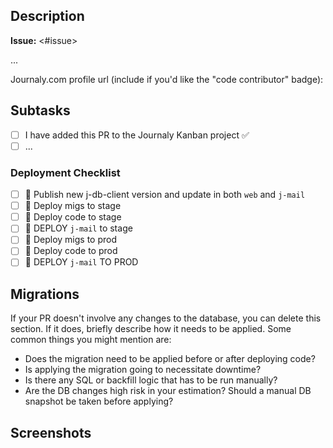 ## Description

**Issue:** <#issue>

...

Journaly.com profile url (include if you'd like the "code contributor" badge):

## Subtasks

- [ ] I have added this PR to the Journaly Kanban project ✅
- [ ] ...

### Deployment Checklist

- [ ] 🚨 Publish new j-db-client version and update in both `web` and `j-mail`
- [ ] 🚨 Deploy migs to stage
- [ ] 🚨 Deploy code to stage
- [ ] 🚨 DEPLOY `j-mail` to stage
- [ ] 🚨 Deploy migs to prod
- [ ] 🚨 Deploy code to prod
- [ ] 🚨 DEPLOY `j-mail` TO PROD

## Migrations

If your PR doesn't involve any changes to the database, you can delete this section. If it does, briefly describe how it needs to be applied. Some common things you might mention are:

- Does the migration need to be applied before or after deploying code?
- Is applying the migration going to necessitate downtime?
- Is there any SQL or backfill logic that has to be run manually?
- Are the DB changes high risk in your estimation? Should a manual DB snapshot be taken before applying?

## Screenshots
